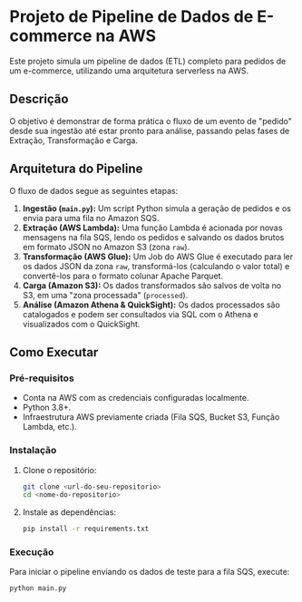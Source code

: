 # Projeto de Pipeline de Dados de E-commerce na AWS

Este projeto simula um pipeline de dados (ETL) completo para pedidos de um e-commerce, utilizando uma arquitetura serverless na AWS.

## Descrição

O objetivo é demonstrar de forma prática o fluxo de um evento de "pedido" desde sua ingestão até estar pronto para análise, passando pelas fases de Extração, Transformação e Carga.

## Arquitetura do Pipeline

O fluxo de dados segue as seguintes etapas:

1.  **Ingestão (`main.py`):** Um script Python simula a geração de pedidos e os envia para uma fila no Amazon SQS.
2.  **Extração (AWS Lambda):** Uma função Lambda é acionada por novas mensagens na fila SQS, lendo os pedidos e salvando os dados brutos em formato JSON no Amazon S3 (zona `raw`).
3.  **Transformação (AWS Glue):** Um Job do AWS Glue é executado para ler os dados JSON da zona `raw`, transformá-los (calculando o valor total) e convertê-los para o formato colunar Apache Parquet.
4.  **Carga (Amazon S3):** Os dados transformados são salvos de volta no S3, em uma "zona processada" (`processed`).
5.  **Análise (Amazon Athena & QuickSight):** Os dados processados são catalogados e podem ser consultados via SQL com o Athena e visualizados com o QuickSight.

## Como Executar

### Pré-requisitos

* Conta na AWS com as credenciais configuradas localmente.
* Python 3.8+.
* Infraestrutura AWS previamente criada (Fila SQS, Bucket S3, Função Lambda, etc.).

### Instalação

1.  Clone o repositório:
    ```bash
    git clone <url-do-seu-repositorio>
    cd <nome-do-repositorio>
    ```

2.  Instale as dependências:
    ```bash
    pip install -r requirements.txt
    ```

### Execução

Para iniciar o pipeline enviando os dados de teste para a fila SQS, execute:
```bash
python main.py
```